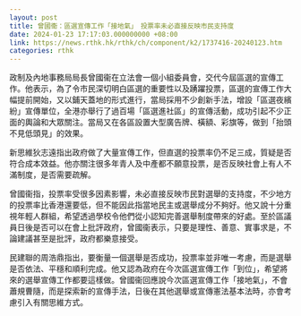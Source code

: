 ```yaml
---
layout: post
title: 曾國衞：區選宣傳工作「接地氣」　投票率未必直接反映市民支持度
date: 2024-01-23 17:17:03.000000000 +08:00
link: https://news.rthk.hk/rthk/ch/component/k2/1737416-20240123.htm
categories: rthk
---
```


政制及內地事務局局長曾國衞在立法會一個小組委員會，交代今屆區選的宣傳工作。他表示，為了令市民深切明白區選的重要性以及踴躍投票，區選的宣傳工作大幅提前開始，又以鋪天蓋地的形式進行，當局採用不少創新手法，增設「區選夜繽紛」宣傳單位，全港亦舉行了過百場「區選進社區」的宣傳活動，成功引起不少正面的輿論和大眾關注。當局又在各區設置大型廣告牌、橫額、彩旗等，做到「抬頭不見低頭見」的效果。 

新思維狄志遠指出政府做了大量宣傳工作，但直選的投票率仍不足三成，質疑是否符合成本效益。他亦關注很多年青人及中產都不願意投票，是否反映社會上有人不滿制度，是否需要疏解。

曾國衞指，投票率受很多因素影響，未必直接反映市民對選舉的支持度，不少地方的投票率比香港還要低，但不能因此指當地民主或選舉成分不夠好。他又說十分重視年輕人群組，希望透過學校令他們從小認知完善選舉制度帶來的好處。至於區議員日後是否可以在會上批評政府，曾國衞表示，只要是理性、善意、實事求是，不論建議甚至是批評，政府都樂意接受。

民建聯的周浩鼎指出，要衡量一個選舉是否成功，投票率並非唯一考慮，而是選舉是否依法、平穩和順利完成。他又認為政府在今次區選宣傳工作「到位」，希望將來的選舉宣傳工作都要這樣做。曾國衞回應說今次區選宣傳工作「接地氣」，不會蕭規曹隨，而是探索新的宣傳手法，日後在其他選舉或宣傳憲法基本法時，亦會考慮引入有關思維方式。
